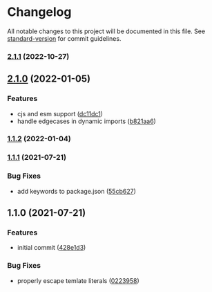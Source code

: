 # Changelog

All notable changes to this project will be documented in this file. See [standard-version](https://github.com/conventional-changelog/standard-version) for commit guidelines.

### [2.1.1](https://github.com/calebdwilliams/rollup-plugin-import-assert/compare/v2.1.0...v2.1.1) (2022-10-27)

## [2.1.0](https://github.com/calebdwilliams/rollup-plugin-import-assert/compare/v1.1.2...v2.1.0) (2022-01-05)


### Features

* cjs and esm support ([dc11dc1](https://github.com/calebdwilliams/rollup-plugin-import-assert/commit/dc11dc1a5940c2e301e0b5a918c9e0ee2ae1e2d5))
* handle edgecases in dynamic imports ([b821aa6](https://github.com/calebdwilliams/rollup-plugin-import-assert/commit/b821aa623d23d317e35be629a76ac86401879787))

### [1.1.2](https://github.com/calebdwilliams/rollup-plugin-import-assert/compare/v1.1.1...v1.1.2) (2022-01-04)

### [1.1.1](https://github.com/calebdwilliams/rollup-plugin-import-assert/compare/v1.1.0...v1.1.1) (2021-07-21)


### Bug Fixes

* add keywords to package.json ([55cb627](https://github.com/calebdwilliams/rollup-plugin-import-assert/commit/55cb627bfd0f489acb715526ff91c352c4e5195e))

## 1.1.0 (2021-07-21)


### Features

* initial commit ([428e1d3](https://github.com/calebdwilliams/rollup-plugin-import-assert/commit/428e1d378a2f6c1aeb34dbf7207656e41aba450a))


### Bug Fixes

* properly escape temlate literals ([0223958](https://github.com/calebdwilliams/rollup-plugin-import-assert/commit/02239585e468acfc9ea7bd0f081748a0ebab10a1))
